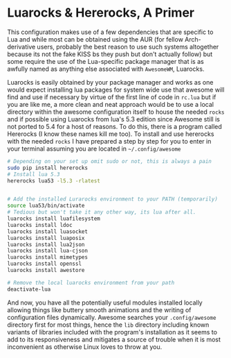 # Luarocks & Hererocks, A Primer

This configuration makes use of a few dependencies that are specific to Lua and while most can be obtained using the AUR (for fellow Arch-derivative users, probably the best reason to use such systems altogether because its not the fake KISS bs they push but don't actually follow) but some require the use of the Lua-specific package manager that is as awfully named as anything else associated with `AwesomeWM`, Luarocks.

Luarocks is easily obtained by your package manager and works as one would expect installing lua packages for system wide use that awesome will find and use if necessary by virtue of the first line of code in `rc.lua` but if you are like me, a more clean and neat approach would be to use a local directory within the awesome configuration itself to house the needed `rocks` and if possible using Luarocks from lua's 5.3 edition since Awesome still is not ported to 5.4 for a host of reasons. To do this, there is a program called Hererocks (I know these names kill me too). To install and use hererocks with the needed `rocks` I have prepared a step by step for you to enter in your terminal assuming you are located in `~/.config/awesome`

```bash
# Depending on your set up omit sudo or not, this is always a pain
sudo pip install hererocks
# Install lua 5.3
hererocks lua53 -l5.3 -rlatest


# Add the installed Lurarocks environment to your PATH (temporarily)
source lua53/bin/activate
# Tedious but won't take it any other way, its lua after all.
luarocks install luafilesystem
luarocks install ldoc
luarocks install luasocket
luarocks install luaposix
luarocks install lua2json
luarocks install lua-cjson
luarocks install mimetypes
luarocks install openssl
luarocks install awestore

# Remove the local luarocks environment from your path
deactivate-lua

```

And now, you have all the potentially useful modules installed locally allowing things like buttery smooth animations and the writing of configuration files dynamically. Awesome searches your `.config/awesome` directory first for most things, hence the `lib` directory including known variants of libraries included with the program's installation as it seems to add to its responsiveness and mitigates a source of trouble when it is most inconvenient as otherwise Linux loves to throw at you.
